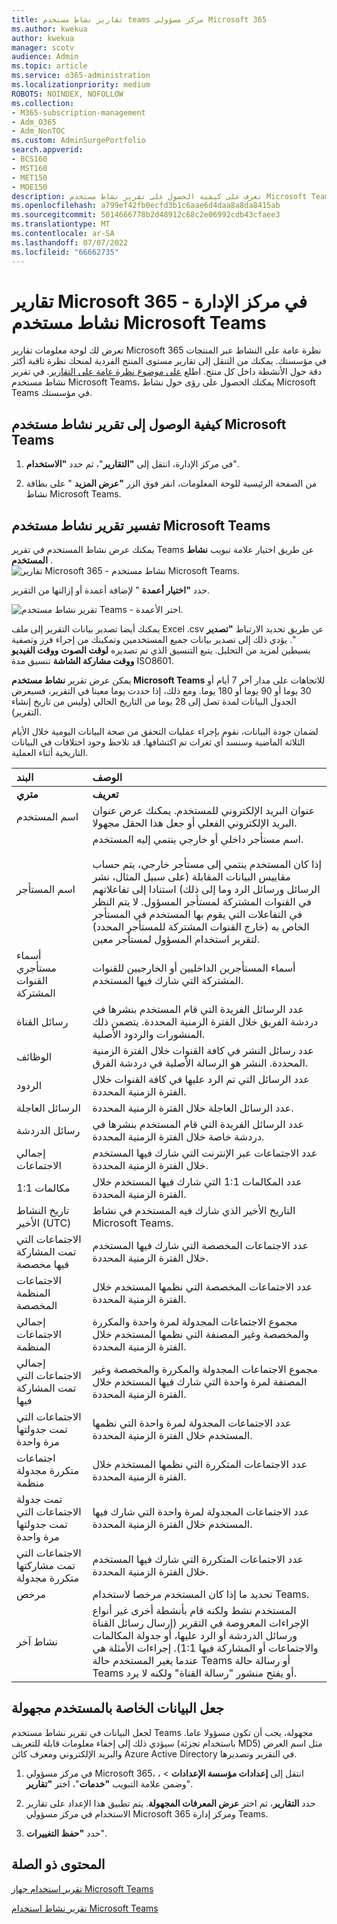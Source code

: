 ```yaml
---
title: تقارير نشاط مستخدم teams مركز مسؤولي Microsoft 365
ms.author: kwekua
author: kwekua
manager: scotv
audience: Admin
ms.topic: article
ms.service: o365-administration
ms.localizationpriority: medium
ROBOTS: NOINDEX, NOFOLLOW
ms.collection:
- M365-subscription-management
- Adm_O365
- Adm_NonTOC
ms.custom: AdminSurgePortfolio
search.appverid:
- BCS160
- MST160
- MET150
- MOE150
description: تعرف على كيفية الحصول على تقرير نشاط مستخدم Microsoft Teams والحصول على رؤى حول نشاط Teams في مؤسستك.
ms.openlocfilehash: a799ef42fb0ecfd3b1c6aae6d4daa8a8da8415ab
ms.sourcegitcommit: 5014666778b2d48912c68c2e06992cdb43cfaee3
ms.translationtype: MT
ms.contentlocale: ar-SA
ms.lasthandoff: 07/07/2022
ms.locfileid: "66662735"
---
```

# <a name="microsoft-365-reports-in-the-admin-center---microsoft-teams-user-activity"></a>تقارير Microsoft 365 في مركز الإدارة - نشاط مستخدم Microsoft Teams

تعرض لك لوحة معلومات تقارير Microsoft 365 نظرة عامة على النشاط عبر المنتجات في مؤسستك. يمكنك من التنقل إلى تقارير مستوى المنتج الفردية لمنحك نظرة ثاقبة أكثر دقة حول الأنشطة داخل كل منتج. اطلع [على موضوع نظرة عامة على التقارير](activity-reports.md). في تقرير نشاط مستخدم Microsoft Teams، يمكنك الحصول على رؤى حول نشاط Microsoft Teams في مؤسستك.
 
## <a name="how-to-get-to-the-microsoft-teams-user-activity-report"></a>كيفية الوصول إلى تقرير نشاط مستخدم Microsoft Teams

1. في مركز الإدارة، انتقل إلى **"التقارير**"، ثم حدد **"الاستخدام**".

2. من الصفحة الرئيسية للوحة المعلومات، انقر فوق الزر **"عرض المزيد** " على بطاقة نشاط Microsoft Teams.

## <a name="interpret-the-microsoft-teams-user-activity-report"></a>تفسير تقرير نشاط مستخدم Microsoft Teams

يمكنك عرض نشاط المستخدم في تقرير Teams عن طريق اختيار علامة تبويب **نشاط المستخدم** . <br/>![تقارير Microsoft 365 - نشاط مستخدم Microsoft Teams.](../../media/user-activity-charts.png)

حدد **"اختيار أعمدة** " لإضافة أعمدة أو إزالتها من التقرير.  

![تقرير نشاط مستخدم Teams - اختر الأعمدة.](../../media/user-activity-columns.png)

يمكنك أيضا تصدير بيانات التقرير إلى ملف Excel .csv عن طريق تحديد الارتباط **"تصدير** ". يؤدي ذلك إلى تصدير بيانات جميع المستخدمين وتمكينك من إجراء فرز وتصفية بسيطين لمزيد من التحليل. يتبع التنسيق الذي تم تصديره **لوقت الصوت** **ووقت الفيديو** **ووقت مشاركة الشاشة** تنسيق مدة ISO8601.

يمكن عرض تقرير **نشاط مستخدم Microsoft Teams** للاتجاهات على مدار آخر 7 أيام أو 30 يوما أو 90 يوما أو 180 يوما. ومع ذلك، إذا حددت يوما معينا في التقرير، فسيعرض الجدول البيانات لمدة تصل إلى 28 يوما من التاريخ الحالي (وليس من تاريخ إنشاء التقرير).

لضمان جودة البيانات، نقوم بإجراء عمليات التحقق من صحة البيانات اليومية خلال الأيام الثلاثة الماضية وسنسد أي ثغرات تم اكتشافها. قد تلاحظ وجود اختلافات في البيانات التاريخية أثناء العملية.

|البند|الوصف|
|:-----|:-----|
|**متري**|**تعريف**|
|اسم المستخدم  <br/> |عنوان البريد الإلكتروني للمستخدم. يمكنك عرض عنوان البريد الإلكتروني الفعلي أو جعل هذا الحقل مجهولا.   <br/> |
|اسم المستأجر  <br/> |اسم مستأجر داخلي أو خارجي ينتمي إليه المستخدم.   <br/> <br/> إذا كان المستخدم ينتمي إلى مستأجر خارجي، يتم حساب مقاييس البيانات المقابلة (على سبيل المثال، نشر الرسائل ورسائل الرد وما إلى ذلك) استنادا إلى تفاعلاتهم في القنوات المشتركة لمستأجر المسؤول. لا يتم النظر في التفاعلات التي يقوم بها المستخدم في المستأجر الخاص به (خارج القنوات المشتركة للمستأجر المحدد) لتقرير استخدام المسؤول لمستأجر معين.  |
|أسماء مستأجري القنوات المشتركة   <br/> |أسماء المستأجرين الداخليين أو الخارجيين للقنوات المشتركة التي شارك فيها المستخدم.   <br/> |
|رسائل القناة   <br/> |عدد الرسائل الفريدة التي قام المستخدم بنشرها في دردشة الفريق خلال الفترة الزمنية المحددة. يتضمن ذلك المنشورات والردود الأصلية.   <br/> |
|الوظائف   <br/> |عدد رسائل النشر في كافة القنوات خلال الفترة الزمنية المحددة. النشر هو الرسالة الأصلية في دردشة الفرق.<br/> |
|الردود   <br/> |عدد الرسائل التي تم الرد عليها في كافة القنوات خلال الفترة الزمنية المحددة. <br/> |
|الرسائل العاجلة    <br/> |عدد الرسائل العاجلة خلال الفترة الزمنية المحددة. <br/> |
|رسائل الدردشة   <br/> |عدد الرسائل الفريدة التي قام المستخدم بنشرها في دردشة خاصة خلال الفترة الزمنية المحددة.  <br/> |
|إجمالي الاجتماعات   <br/> |عدد الاجتماعات عبر الإنترنت التي شارك فيها المستخدم خلال الفترة الزمنية المحددة.  <br/> |
|مكالمات 1:1   <br/> | عدد المكالمات 1:1 التي شارك فيها المستخدم خلال الفترة الزمنية المحددة.  <br/> |
|تاريخ النشاط الأخير (UTC)  <br/> |التاريخ الأخير الذي شارك فيه المستخدم في نشاط Microsoft Teams.<br/> |
|الاجتماعات التي تمت المشاركة فيها مخصصة   <br/> | عدد الاجتماعات المخصصة التي شارك فيها المستخدم خلال الفترة الزمنية المحددة.  <br/> |
|الاجتماعات المنظمة المخصصة <br/> |عدد الاجتماعات المخصصة التي نظمها المستخدم خلال الفترة الزمنية المحددة. <br/>|
|إجمالي الاجتماعات المنظمة  <br/> |مجموع الاجتماعات المجدولة لمرة واحدة والمكررة والمخصصة وغير المصنفة التي نظمها المستخدم خلال الفترة الزمنية المحددة.  <br/> |
|إجمالي الاجتماعات التي تمت المشاركة فيها  <br/> |مجموع الاجتماعات المجدولة والمكررة والمخصصة وغير المصنفة لمرة واحدة التي شارك فيها المستخدم خلال الفترة الزمنية المحددة.  <br/> |
|الاجتماعات التي تمت جدولتها مرة واحدة  <br/> |عدد الاجتماعات المجدولة لمرة واحدة التي نظمها المستخدم خلال الفترة الزمنية المحددة.  <br/> |
|اجتماعات متكررة مجدولة منظمة  <br/> |عدد الاجتماعات المتكررة التي نظمها المستخدم خلال الفترة الزمنية المحددة.  <br/> |
|تمت جدولة الاجتماعات التي تمت جدولتها مرة واحدة  <br/> |عدد الاجتماعات المجدولة لمرة واحدة التي شارك فيها المستخدم خلال الفترة الزمنية المحددة.  <br/> |
|الاجتماعات التي تمت مشاركتها متكررة مجدولة  <br/> |عدد الاجتماعات المتكررة التي شارك فيها المستخدم خلال الفترة الزمنية المحددة.  <br/> |
|مرخص  <br/> |تحديد ما إذا كان المستخدم مرخصا لاستخدام Teams. <br/>|
|نشاط آخر  <br/>|المستخدم نشط ولكنه قام بأنشطة أخرى غير أنواع الإجراءات المعروضة في التقرير (إرسال رسائل القناة ورسائل الدردشة أو الرد عليها، أو جدولة المكالمات والاجتماعات أو المشاركة فيها 1:1). إجراءات الأمثلة هي عندما يغير المستخدم حالة Teams أو رسالة حالة Teams أو يفتح منشور "رسالة القناة" ولكنه لا يرد.  <br/>|


## <a name="make-the-user-specific-data-anonymous"></a>جعل البيانات الخاصة بالمستخدم مجهولة

لجعل البيانات في تقرير نشاط مستخدم Teams مجهولة، يجب أن تكون مسؤولا عاما. سيؤدي ذلك إلى إخفاء معلومات قابلة للتعريف (باستخدام تجزئة MD5) مثل اسم العرض والبريد الإلكتروني ومعرف كائن Azure Active Directory في التقرير وتصديرها.

1. في مركز مسؤولي Microsoft 365، انتقل إلى **إعدادات مؤسسة الإعدادات** > ، وضمن علامة التبويب **"خدمات**"، اختر **"تقارير**".

2. حدد **التقارير**، ثم اختر **عرض المعرفات المجهولة**. يتم تطبيق هذا الإعداد على تقارير الاستخدام في مركز مسؤولي Microsoft 365 ومركز إدارة Teams.

3. حدد **"حفظ التغييرات**".

## <a name="related-content"></a>المحتوى ذو الصلة

[تقرير استخدام جهاز Microsoft Teams](../activity-reports/microsoft-teams-device-usage-preview.md)

[تقرير نشاط استخدام Microsoft Teams](../activity-reports/microsoft-teams-usage-activity.md) 
